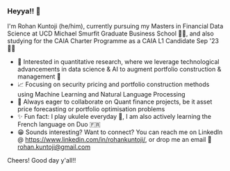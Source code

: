 ### Heyya!! 👋

I'm Rohan Kuntoji (he/him), currently pursuing my Masters in Financial Data Science at UCD Michael Smurfit Graduate Business School 👨‍🎓, and also studying for the CAIA Charter Programme as a CAIA L1 Candidate Sep '23 🙇‍📚  

* 🧐 Interested in quantitative research, where we leverage technological advancements in data science & AI to augment portfolio construction & management 💸
* 📈 Focusing on security pricing and portfolio construction methods using Machine Learning and Natural Language Processing
* 🤝 Always eager to collaborate on Quant finance projects, be it asset price forecasting or portfolio optimisation problems
* ✨ Fun fact: I play ukulele everyday 🎸, I am also actively learning the French language on Duo 🇫🇷 
* 😁 Sounds interesting? Want to connect? You can reach me on LinkedIn @ https://www.linkedin.com/in/rohankuntoji/, or drop me an email 📧 rohan.kuntoji@gmail.com

Cheers! Good day y'all!! 


<!--
**kuntojirohan/kuntojirohan** is a ✨ _special_ ✨ repository because its `README.md` (this file) appears on your GitHub profile.

Here are some ideas to get you started:

- 🔭 I’m currently working on ...
- 🌱 I’m currently learning ...
- 👯 I’m looking to collaborate on ...
- 🤔 I’m looking for help with ...
- 💬 Ask me about ...
- 📫 How to reach me: ...
- 😄 Pronouns: ...
- ⚡ Fun fact: ...
-->
